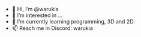 - 👋 Hi, I’m @warukia
- 👀 I’m interested in ...
- 🌱 I’m currently learning programming, 3D and 2D.
- 📫 Reach me in Discord: warukia

<!---
warukia/warukia is a ✨ special ✨ repository because its `README.md` (this file) appears on your GitHub profile.
You can click the Preview link to take a look at your changes.
--->
